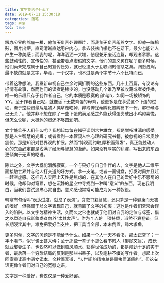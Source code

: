 ```yaml
---
title: 文字能给予什么？
date: 2019-07-11 15:30:18
categories: 随笔
tags: 杂感
toc: true
---
```

跟办公室的邻座一样，他每天负责处理图片，而我每天负责组织文字。但他一阵捣鼓，图片出炉，直观清晰直达用户内心，拿去装裱门楣也不在话下，最少也能让人产生一种美感；而我的呢，洋洋洒洒一大堆，佶屈聱牙废话连篇，却观者寥寥。这些鼓动性的、宣传性的、甚至带着点虚假的文字，他们的意义何在呢？更多时候，他们尚未完成属于自己的宣传任务，就已经湮灭于互联网的信息之海。网络浩瀚，最不缺的就是文字，毕竟，一个汉字，也不过是两个字节十六个比特而已。

带着这种想法，我重新审视自己空余时间折腾的这些东西。几十上百篇，有议论有抒情有故事，然而他们的读者是稀少的，也没感动几个谁乃至被收藏或者被传播，唯一的乐趣只存于创作者自己。它的本质是寂寞的自high，如同一场被矫饰的YY。至于作者自己呢，就像诞下无数鸡蛋的母鸡，他更多是在享受这个下蛋的过程，至于这些蛋最后是被人类拿走吃掉，抑或传送给孵化器孵出下一代，都已经与己无关了。他并非不想在除了一些下蛋的满足感之外能获得蛋壳破出小鸡的喜悦，但怎么说呢，大概他的蛋还不够圆润吧。

文字能给予人们什么呢？我想起每每在知乎读到大神雄文，都是酣畅淋漓的感受。那是人生智慧的光辉；或者看到一本管窥人性心理的研究书籍，被忽视的日常奥妙震惊。那是知识对世界观的扩展。然而“博观而约取,厚积而薄发”，真正能触动人心的东西必定都是沾满了经历与智慧的苔藓。如果没有厚实的积淀，写出来的东西更倾向于无声的呓语。

除此之外，文字大概能消解寂寞。一个与只好与自己作伴的人，文字是他从二维平面接触世界并与他人打交道的好方式。拿一支笔，或者一面键盘，打发时间并且赶一赶空虚感。这样的人实际上天性是焦虑的，在其他人在自己的爱好中乐不思蜀的时候，他却仰对穹顶，想在沉静的星空中寻找到一种叫“意义”的东西。现在我明白，当我们尝试追求心灵自由，意义感也常常可能成为另一种奴役。

韩寒有句话叫“表达过度，就成了表演”。贪恋书籍智慧，还只算是一种健康而无害的嗜好；但强调于以文字表现自己，就背离了文字的初衷：这也是作者们常常会误入的陷阱。以文字为精神生活，久而久之它也就成了他们对自我的定位与标签，借之以塑造自我形象或者向外“求其友声”。作为个人的一项特质，当然不算犯错。但长期浸淫其中，难免把爱好当支柱，把工具当全部，本末倒置，缘木求鱼。

更多时候，文字的问题是不能给予什么。如果一个人一天不看书，那太正常了；一年不看书，似乎也无甚大碍；至于那些一辈子不怎么看书的人（排除文盲），成长就业娶妻生子，也依然可以做到顺风顺水。获得世俗成功的，都是闯劲十足的实干者，最后落一个穷酸结局的反倒是那些书呆子，以及笔耕不缀的写作者。想起上次回家重读高中语文读本，余秋雨写道，“人世间的精神总是固执而消瘦的”。但这句话更像作者们对自己的宽慰之语。

文字是一种爱好，也仅仅是一种爱好罢。
